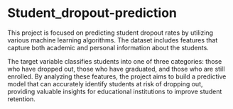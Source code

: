 # Student_dropout-prediction

This project is focused on predicting student dropout rates by utilizing various machine learning algorithms. The dataset includes features that capture both academic and personal information about the students.

The target variable classifies students into one of three categories: those who have dropped out, those who have graduated, and those who are still enrolled. By analyzing these features, the project aims to build a predictive model that can accurately identify students at risk of dropping out, providing valuable insights for educational institutions to improve student retention.
